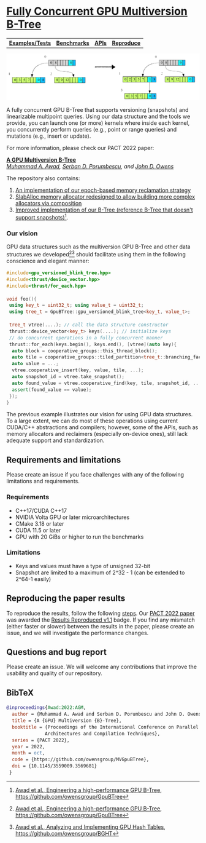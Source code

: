 # [Fully Concurrent GPU Multiversion B-Tree](https://dl.acm.org/doi/10.1145/3559009.3569681)


<table><tr>
<th><b><a href="https://github.com/owensgroup/MVGpuBTree/tree/main/test">Examples/Tests</a></b></th>
<th><b><a href="https://github.com/owensgroup/MVGpuBTree/tree/main/benchmarks">Benchmarks</a></b></th>
<th><b><a href="apis.md">APIs</a></b></th>
<th><b><a href="reproduce.md">Reproduce</a></b></th>
</tr></table>


![Multiversion B-Tree](/docs/vbtree-nobg.png)


A fully concurrent GPU B-Tree that supports versioning (snapshots) and linearizable multipoint queries. Using our data structure and the tools we provide, you can launch one (or more) kernels where inside each kernel, you concurrently perform queries (e.g., point or range queries) and mutations (e.g., insert or update).


For more information, please check our PACT 2022 paper:

[**A GPU Multiversion B-Tree**](https://dl.acm.org/doi/10.1145/3559009.3569681)<br>
*[Muhammad A. Awad](https://maawad.github.io/), [Serban D. Porumbescu](https://web.cs.ucdavis.edu/~porumbes/), and [John D. Owens](https://www.ece.ucdavis.edu/~jowens/)*

The repository also contains:
1. [An implementation of our epoch-based memory reclamation strategy](https://github.com/owensgroup/MVGpuBTree/blob/main/include/memory_reclaimer.hpp)
2. [SlabAlloc memory allocator redesigned to allow building more complex allocators via composition](https://github.com/owensgroup/MVGpuBTree/blob/main/include/slab_alloc.hpp)
3. [Improved implementation of our B-Tree (reference B-Tree that doesn't support snapshots)](https://github.com/owensgroup/MVGpuBTree/blob/main/include/gpu_blink_tree.hpp)[^1].

### Our vision

GPU data structures such as the multiversion GPU B-Tree and other data structures we developed[^1][^2] should facilitate using them in the following conscience and elegant manner:

```c++
#include<gpu_versioned_blink_tree.hpp>
#include<thrust/device_vector.hpp>
#include<thrust/for_each.hpp>

void foo(){
 using key_t = uint32_t; using value_t = uint32_t;
 using tree_t = GpuBTree::gpu_versioned_blink_tree<key_t, value_t>;
 
 tree_t vtree(....); // call the data structure constructor 
 thrust::device_vector<key_t> keys(....); // initialize keys
 // do concurrent operations in a fully concurrent manner
 thrust::for_each(keys.begin(), keys.end(), [vtree](auto key){ 
  auto block = cooperative_groups::this_thread_block();
  auto tile = cooperative_groups::tiled_partition<tree_t::branching_factor>(block);
  auto value = ...;
  vtree.cooperative_insert(key, value, tile, ...);
  auto snapshot_id = vtree.take_snapshot();
  auto found_value = vtree.cooperative_find(key, tile, snapshot_id, ...);
  assert(found_value == value);
 });
}
```

The previous example illustrates our vision for using GPU data structures. To a large extent, we can do most of these operations using current CUDA/C++ abstractions and compilers; however, some of the APIs, such as memory allocators and reclaimers (especially on-device ones), still lack adequate support and standardization.  



## Requirements and limitations
Please create an issue if you face challenges with any of the following limitations and requirements.
### Requirements
* C++17/CUDA C++17
* NVIDIA Volta GPU or later microarchitectures
* CMake 3.18 or later
* CUDA 11.5 or later
* GPU with 20 GiBs or higher to run the benchmarks

### Limitations
* Keys and values must have a type of unsigned 32-bit
* Snapshot are limited to a maximum of 2^32 - 1 (can be extended to 2^64-1 easily)

## Reproducing the paper results
To reproduce the results, follow the following [steps](reproduce.md). Our [PACT 2022 paper](https://dl.acm.org/doi/10.1145/3559009.3569681) was awarded the [Results Reproduced v1.1](https://www.acm.org/publications/policies/artifact-review-and-badging-current) badge. If you find any mismatch (either faster or slower) between the results in the paper, please create an issue, and we will investigate the performance changes.

## Questions and bug report
Please create an issue. We will welcome any contributions that improve the usability and quality of our repository.

## BibTeX
```bibtex
@inproceedings{Awad:2022:AGM,
  author = {Muhammad A. Awad and Serban D. Porumbescu and John D. Owens},
  title = {A {GPU} Multiversion {B}-Tree},
  booktitle = {Proceedings of the International Conference on Parallel
              Architectures and Compilation Techniques},
  series = {PACT 2022},
  year = 2022,
  month = oct,
  code = {https://github.com/owensgroup/MVGpuBTree},
  doi = {10.1145/3559009.3569681}
 }
```


[^1]: [Awad et al., Engineering a high-performance GPU B-Tree](https://escholarship.org/uc/item/1ph2x5td), https://github.com/owensgroup/GpuBTree
[^2]: [Awad et al., Analyzing and Implementing GPU Hash Tables](https://escholarship.org/uc/item/6cb1q6rz), https://github.com/owensgroup/BGHT

